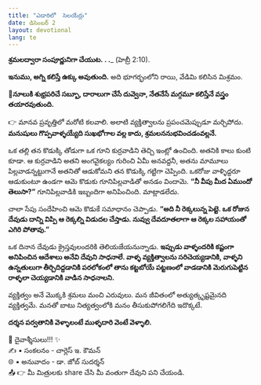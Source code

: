 ```yaml
---
title: "ఎడారిలో  సెలయేర్లు"
date: డిసెంబర్ 2
layout: devotional
lang: te
---
```


**శ్రమలద్వారా సంపూర్ణునిగా చేయుట. . .**_ (హెబ్రీ 2:10). 

**ఇనుము, అగ్ని కలిస్తే ఉక్కు అవుతుంది.** అది భూగర్భంలోని రాయి, వేడిమి కలిసిన మిశ్రమం. 

**📖నూలుకి శుభ్రపరిచే సబ్బూ, దారాలుగా చేసే దువ్వెనా, నేతనేసే మగ్గమూ కలిస్తేనే వస్త్రం తయారవుతుంది.**

👉 మానవ ప్రవృత్తిలో మరోటి కలవాలి. అలాటి వ్యక్తిత్వాలను ప్రపంచమెప్పుడూ మర్చిపోదు. **మనుషులు గొప్పవాళ్ళయ్యేది సుఖభోగాల వల్ల కాదు, శ్రమలననుభవించడంవల్లనే.** 

ఒక తల్లి తన కొడుక్కి తోడుగా ఒక గూని కుర్రవాడిని తెచ్చి ఇంట్లో ఉంచింది. అతనికి కాలు కుంటి కూడా. ఆ కుర్రవాడిని అతని అంగవైకల్యం గురించి ఏమీ అనవద్దనీ, అతను మామూలు పిల్లవాడన్నట్టుగానే అతనితో ఆడుకోమని తన కొడుక్కి గట్టిగా చెప్పింది. ఒకరోజు వాళ్ళిద్దరూ ఆడుకుంటూ ఉండగా ఆమె కొడుకు గూనిపిల్లవాడితో అనడం విందామె. **“నీ వీపు మీద ఏముందో తెలుసా?”** గూనిపిల్లవాడికి ఇబ్బందిగా అనిపించింది. మాట్లాడలేదు. 

చాలా సేపు సందేహించి ఆమె కొడుకే సమాధానం చెప్పాడు. **“అది నీ రెక్కలున్న పెట్టె. ఒక రోజున దేవుడు దాన్ని విప్పి ఆ రెక్కల్ని విడుదల చేస్తాడు. నువ్వు దేవదూతలాగా ఆ రెక్కల సహాయంతో ఎగిరి పోతావు.”**

ఒక దినాన దేవుడు క్రైస్తవులందరికి తెలియజేయనున్నాడు. **ఇప్పుడు వాళ్ళందరికి కష్టంగా అనిపించిన ఆదేశాలు అనేవి దేవుని సాధనాలే. వాళ్ళ వ్యక్తిత్వాలను సరిచెయ్యడానికి, వాళ్ళని ఉన్నతులుగా తీర్చిదిద్దడానికి పరలోకంలో తాను కట్టబోయే పట్టణంలో వాడడానికి మెరుగుపెట్టిన రాళ్ళలా చెయ్యడానికి వాడిన సాధనాలని.**

వ్యక్తిత్వం అనే మొక్కకి శ్రమలు మంచి ఎరువులు. మన జీవితంలో అత్యుత్కృష్టమైనది వ్యక్తిత్వమే. మనతో బాటు నిత్యత్వంలోకి మనం తీసుకుపోగలిగేది ఇదొక్కటే.

**దర్శన పర్వతానికి వెళ్ళాలంటే ముళ్ళదారి వెంటే వెళ్ళాలి.**

<div class="blessing">🙏 <span class="bless-text">దైవాశ్శీసులు!!!</span> ✨</div>

<div class="credit">✍️ <span class="credit-text">▪ సంకలనం - చార్లెస్ ఇ. కౌమన్</span></div>
<div class="credit">🌐 <span class="credit-text">▪ అనువాదం - డా. జోబ్ సుదర్శన్</span></div>


<div class="share">📤 👉 <span class="share-text">మీ మిత్రులకు share చేసి మీ వంతుగా దేవుని పని చేయండి.</span></div>
